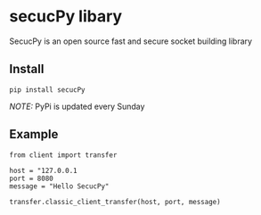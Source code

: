 # secucPy libary
SecucPy is an open source fast and secure socket building library

## Install

```
pip install secucPy

```

*NOTE:* PyPi is updated every Sunday


## Example

```
from client import transfer

host = "127.0.0.1
port = 8080
message = "Hello SecucPy"

transfer.classic_client_transfer(host, port, message)
```
